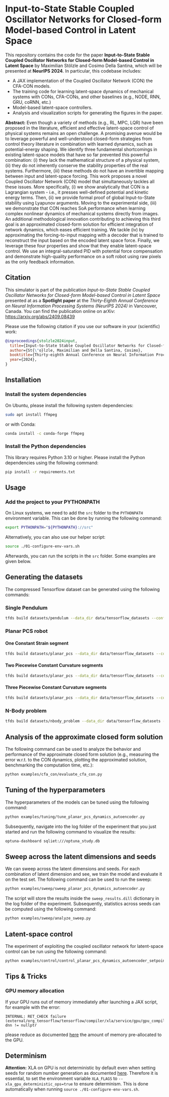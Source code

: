 # Input-to-State Stable Coupled Oscillator Networks for Closed-form Model-based Control in Latent Space

This repository contains the code for the paper **Input-to-State Stable Coupled Oscillator Networks for Closed-form Model-based Control in Latent Space**
by Maximilian Stölzle and Cosimo Della Santina, which will be presented at **NeurIPS 2024**.
In particular, this codebase includes:

- A JAX implementation of the Coupled Oscillator Network (CON) the CFA-CON models.
- The training code for learning latent-space dynamics of mechanical systems with CONs, CFA-CONs, and other baselines (e.g., NODE, RNN, GRU, coRNN, etc.)
- Model-based latent-space controllers.
- Analysis and visualization scripts for generating the figures in the paper.

**Abstract:** 
Even though a variety of methods (e.g., RL, MPC, LQR) have been proposed in the literature, efficient and effective latent-space control of physical systems remains an open challenge.
A promising avenue would be to leverage powerful and well-understood closed-form strategies from control theory literature in combination with learned dynamics, such as potential-energy shaping.
We identify three fundamental shortcomings in existing latent-space models that have so far prevented this powerful combination: (i) they lack the mathematical structure of a physical system, (ii) they do not inherently conserve the stability properties of the real systems. Furthermore, (iii) these methods do not have an invertible mapping between input and latent-space forcing.
This work proposes a novel Coupled Oscillator Network (CON) model that simultaneously tackles all these issues. 
More specifically, (i) we show analytically that CON is a Lagrangian system - i.e., it presses well-defined potential and kinetic energy terms. Then, (ii) we provide formal proof of global Input-to-State stability using Lyapunov arguments.
Moving to the experimental side, (iii) we demonstrate that CON reaches SoA performance when learning complex nonlinear dynamics of mechanical systems directly from images.
An additional methodological innovation contributing to achieving this third goal is an approximated closed-form solution for efficient integration of network dynamics, which eases efficient training.
We tackle (iv) by approximating the forcing-to-input mapping with a decoder that is trained to reconstruct the input based on the encoded latent space force.
Finally, we leverage these four properties and show that they enable latent-space control. We use an integral-saturated PID with potential force compensation and demonstrate high-quality performance on a soft robot using raw pixels as the only feedback information.

## Citation

This simulator is part of the publication _Input-to-State Stable Coupled Oscillator Networks for Closed-form Model-based Control in Latent Space_ presented at as a **Spotlight paper** at the _Thirty-Eighth Annual Conference on Neural Information Processing Systems (NeurIPS 2024)_ in Vancouver, Canada. 
You can find the publication online on arXiv: https://arxiv.org/abs/2409.08439

Please use the following citation if you use our software in your (scientific) work:

```bibtex
@inproceedings{stolzle2024input,
  title={Input-to-State Stable Coupled Oscillator Networks for Closed-form Model-based Control in Latent Space},
  author={St{\"o}lzle, Maximilian and Della Santina, Cosimo},
  booktitle={Thirty-eighth Annual Conference on Neural Information Processing Systems (NeurIPS)},
  year={2024},
}
```

## Installation

### Install the system dependencies

On Ubuntu, please install the following system dependencies:

```bash
sudo apt install ffmpeg
```

or with Conda:

```bash
conda install -c conda-forge ffmpeg
```

### Install the Python dependencies

This library requires Python 3.10 or higher. Please install the Python dependencies using the following command:

```bash
pip install -r requirements.txt
```

## Usage

### Add the project to your PYTHONPATH

On Linux systems, we need to add the `src` folder to the `PYTHONPATH` environment variable. 
This can be done by running the following command:

```bash
export PYTHONPATH="${PYTHONPATH}://src"
```

Alternatively, you can also use our helper script:

```bash
source ./01-configure-env-vars.sh
```

Afterwards, you can run the scripts in the `src` folder. Some examples are given below.

## Generating the datasets

The compressed Tensorflow dataset can be generated using the following commands:

### Single Pendulum

```bash
tfds build datasets/pendulum --data_dir data/tensorflow_datasets --config single_pendulum_32x32px_h-101 --overwrite
```

### Planar PCS robot

#### One Constant Strain segment

```bash
tfds build datasets/planar_pcs --data_dir data/tensorflow_datasets --config cs_32x32px_h-101 --overwrite
```

#### Two Piecewise Constant Curvature segments

```bash
tfds build datasets/planar_pcs --data_dir data/tensorflow_datasets --config pcc_ns-2_32x32px_h-101 --overwrite
```

#### Three Piecewise Constant Curvature segments

```bash
tfds build datasets/planar_pcs --data_dir data/tensorflow_datasets --config pcc_ns-3_32x32px_h-101 --overwrite
```

### N-Body problem

```bash
tfds build datasets/nbody_problem --data_dir data/tensorflow_datasets --config nb-2_h-101_32x32px --overwrite
```

## Analysis of the approximate closed form solution

The following command can be used to analyze the behavior and performance of the approximate closed form solution (e.g., measuring the error w.r.t. to the CON dynamics, plotting the approximated solution, benchmarking the computation time, etc.):

```bash
python examples/cfa_con/evaluate_cfa_con.py
```

## Tuning of the hyperparameters

The hyperparameters of the models can be tuned using the following command:

```bash
python examples/tuning/tune_planar_pcs_dynamics_autoencoder.py
```

Subsequently, navigate into the log folder of the experiment that you just started and run the following command to visualize the results:

```bash
optuna-dashboard sqliet:///optuna_study.db
```

## Sweep across the latent dimensions and seeds

We can sweep across the latent dimensions and seeds. For each combination of latent dimension and see, we train the model and evaluate it on the test set. The following command can be used to run the sweep:

```bash
python examples/sweep/sweep_planar_pcs_dynamics_autoencoder.py
```

The script will store the results inside the `sweep_results.dill` dictionary in the log folder of the experiment.
Subsequently, statistics across seeds can be computed using the following command:

```bash
python examples/sweep/analyze_sweep.py
```

## Latent-space control

The experiment of exploiting the coupled oscillator network for latent-space control can be run using the following command:

```bash
python examples/control/control_planar_pcs_dynamics_autoencoder_setpoint_sequence.py
```

## Tips & Tricks

### GPU memory allocation

If your GPU runs out of memory immediately after launching a JAX script, for example with the error:

```
INTERNAL: RET_CHECK failure (external/org_tensorflow/tensorflow/compiler/xla/service/gpu/gpu_compiler.cc:626) dnn != nullptr 
```

please reduce as documented [here](https://jax.readthedocs.io/en/latest/gpu_memory_allocation.html) the amount of memory 
pre-allocated to the GPU.

## Determinism

**Attention:** XLA on GPU is not deterministic by default even when setting seeds for random number generation as documented [here](https://github.com/google/jax/issues/13672). Therefore it is essential, to set the environment variable `XLA_FLAGS` to `--xla_gpu_deterministic_ops=true` to ensure determinism. This is done automatically when running `source ./01-configure-env-vars.sh`.
